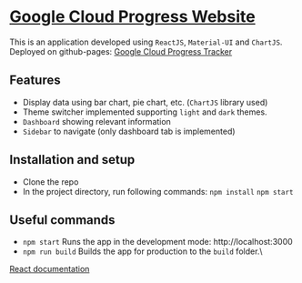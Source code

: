 # [Google Cloud Progress Website](https://anishsahu10.github.io/Cloud-Study-Jam-Dashboard/)

This is an application developed using `ReactJS`, `Material-UI` and `ChartJS`.
Deployed on github-pages:
[Google Cloud Progress Tracker](https://anishsahu10.github.io/Cloud-Study-Jam-Dashboard/)

## Features

- Display data using bar chart, pie chart, etc. (`ChartJS` library used)
- Theme switcher implemented supporting `light` and `dark` themes.
- `Dashboard` showing relevant information
- `Sidebar` to navigate (only dashboard tab is implemented)

## Installation and setup

- Clone the repo
- In the project directory, run following commands:
  `npm install`
  `npm start`

## Useful commands

- `npm start`
  Runs the app in the development mode: http://localhost:3000
- `npm run build`
  Builds the app for production to the `build` folder.\

[React documentation](https://reactjs.org/)
